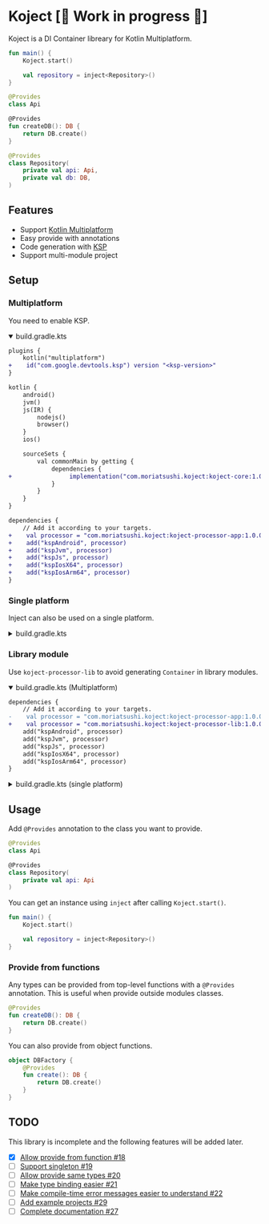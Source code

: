# Koject  [🚧 Work in progress 🚧]
Koject is a DI Container libreary for Kotlin Multiplatform.

```kotlin
fun main() {
    Koject.start()

    val repository = inject<Repository>()
}

@Provides
class Api

@Provides
fun createDB(): DB {
    return DB.create()
}

@Provides
class Repository(
    private val api: Api,
    private val db: DB,
)
```

## Features

* Support [Kotlin Multiplatform](https://kotlinlang.org/docs/multiplatform.html)
* Easy provide with annotations
* Code generation with [KSP](https://github.com/google/ksp)
* Support multi-module project

## Setup
### Multiplatform

You need to enable KSP.

<details open><summary>build.gradle.kts</summary>

```diff
plugins {
    kotlin("multiplatform")
+    id("com.google.devtools.ksp") version "<ksp-version>"
}

kotlin {
    android()
    jvm()
    js(IR) {
        nodejs()
        browser()
    }
    ios()

    sourceSets {
        val commonMain by getting {
            dependencies {
+                implementation("com.moriatsushi.koject:koject-core:1.0.0-alpha03")
            }
        }
    }
}

dependencies {
    // Add it according to your targets.
+    val processor = "com.moriatsushi.koject:koject-processor-app:1.0.0-alpha03"
+    add("kspAndroid", processor)
+    add("kspJvm", processor)
+    add("kspJs", processor)
+    add("kspIosX64", processor)
+    add("kspIosArm64", processor)
}
```
</details>

### Single platform

Inject can also be used on a single platform.

<details><summary>build.gradle.kts</summary>

```diff
plugins {
    kotlin("<target>")
+    id("com.google.devtools.ksp") version "<ksp-version>"
}

dependencies {
+    implementation("com.moriatsushi.koject:koject-core:1.0.0-alpha03")
+    ksp("com.moriatsushi.koject:koject-processor-app:1.0.0-alpha03")
}
```

</details>

### Library module
Use `koject-processor-lib` to avoid generating `Container` in library modules.

<details open><summary>build.gradle.kts (Multiplatform)</summary>

```diff
dependencies {
    // Add it according to your targets.
-    val processor = "com.moriatsushi.koject:koject-processor-app:1.0.0-alpha03"
+    val processor = "com.moriatsushi.koject:koject-processor-lib:1.0.0-alpha03"
    add("kspAndroid", processor)
    add("kspJvm", processor)
    add("kspJs", processor)
    add("kspIosX64", processor)
    add("kspIosArm64", processor)
}
```

</details>

<details><summary>build.gradle.kts (single platform)</summary>

```diff
dependencies {
    implementation("com.moriatsushi.koject:koject-core:1.0.0-alpha03")
-    ksp("com.moriatsushi.koject:koject-processor-app:1.0.0-alpha03")
+    ksp("com.moriatsushi.koject:koject-processor-lib:1.0.0-alpha03")
}
```

</details>

## Usage
Add `@Provides` annotation to the class you want to provide.

```kotlin
@Provides
class Api

@Provides
class Repository(
    private val api: Api
)
```

You can get an instance using `inject` after calling `Koject.start()`.

```kotlin
fun main() {
    Koject.start()

    val repository = inject<Repository>()
}
```

### Provide from functions
Any types can be provided from top-level functions with a `@Provides` annotation. This is useful when provide outside modules classes.

```kotlin
@Provides
fun createDB(): DB {
    return DB.create()
}
```

You can also provide from object functions.

```kotlin
object DBFactory {
    @Provides
    fun create(): DB {
        return DB.create()
    }
}
```

## TODO
This library is incomplete and the following features will be added later.

- [x] [Allow provide from function #18](https://github.com/Mori-Atsushi/koject/issues/18)
- [ ] [Support singleton #19](https://github.com/Mori-Atsushi/koject/issues/19)
- [ ] [Allow provide same types #20](https://github.com/Mori-Atsushi/koject/issues/20)
- [ ] [Make type binding easier #21](https://github.com/Mori-Atsushi/koject/issues/21)
- [ ] [Make compile-time error messages easier to understand #22](https://github.com/Mori-Atsushi/koject/issues/22)
- [ ] [Add example projects #29](https://github.com/Mori-Atsushi/koject/issues/29)
- [ ] [Complete documentation #27](https://github.com/Mori-Atsushi/koject/issues/27)
